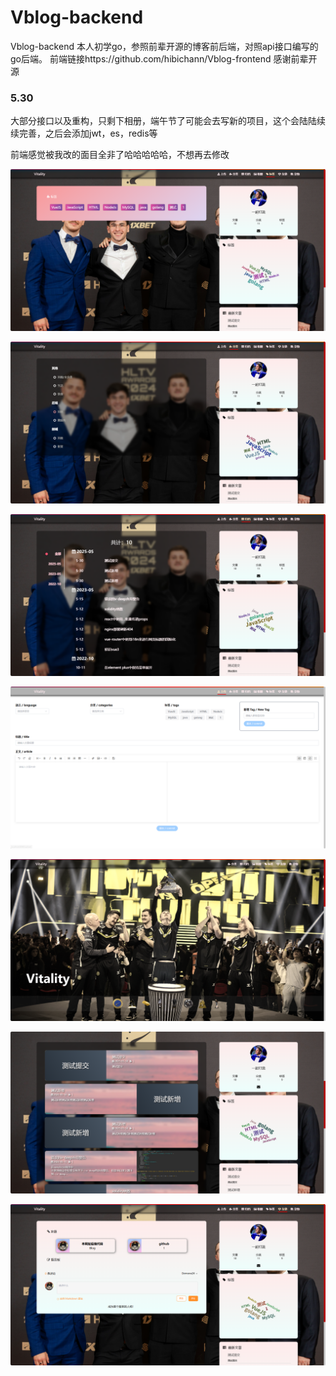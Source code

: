 # Vblog-backend
Vblog-backend 
本人初学go，参照前辈开源的博客前后端，对照api接口编写的go后端。
前端链接https://github.com/hibichann/Vblog-frontend
感谢前辈开源

### 5.30 

大部分接口以及重构，只剩下相册，端午节了可能会去写新的项目，这个会陆陆续续完善，之后会添加jwt，es，redis等

前端感觉被我改的面目全非了哈哈哈哈哈，不想再去修改

![](./images/标签.jpg)

![分类](./images/分类.jpg)

![归档](./images/归档.jpg)

![上传](./images/上传.jpg)

![首页1](./images/首页1.jpg)

![首页2](./images/首页2.jpg)

![友链](./images/友链.jpg)
